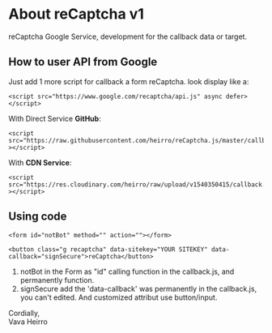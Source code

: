 # About reCaptcha v1

reCaptcha Google Service, development for the callback data or target.

## How to user API from Google

Just add 1 more script for callback a form reCaptcha. look display like a:
```
<script src="https://www.google.com/recaptcha/api.js" async defer></script>
```
With Direct Service **GitHub**:
```
<script src="https://raw.githubusercontent.com/heirro/reCaptcha.js/master/callback.js" ></script>
```
With **CDN Service**:
```
<script src="https://res.cloudinary.com/heirro/raw/upload/v1540350415/callback.js" ></script>
```

## Using code
```
<form id="notBot" method="" action=""></form>
```
```
<button class="g recaptcha" data-sitekey="YOUR SITEKEY" data-callback="signSecure">reCaptcha</button>
```
1. notBot in the Form as "id" calling function in the callback.js, and permanently function.
2. signSecure add the 'data-callback' was permanently in the callback.js, you can't edited. And customized attribut use button/input.

Cordially, <br/>
Vava Heirro
